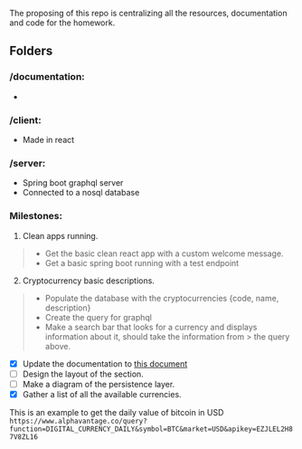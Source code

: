 The proposing of this repo is centralizing all the resources, documentation and code for the homework.


## Folders

### /documentation:
-

### /client:
- Made in react
### /server:
- Spring boot graphql server
- Connected to a nosql database

### Milestones:
1. Clean apps running.
> - Get the basic clean react app with a custom welcome message.
> - Get a basic spring boot running with a test endpoint

2. Cryptocurrency basic descriptions.

> - Populate the database with the cryptocurrencies {code, name, description}
> - Create the query for graphql
> - Make a search bar that looks for a currency and displays information about it, should take the information from
    > the query above.

- [x] Update the documentation
  to [this document](https://docs.google.com/document/d/1oIKNWWjSGbVWjsM8AbSm8hMuyo-y9KqhIeiBaR6DfLI/edit?usp=sharing)
- [ ] Design the layout of the section.
- [ ] Make a diagram of the persistence layer.
- [x] Gather a list of all the available currencies.

This is an example to get the daily value of bitcoin in USD
`https://www.alphavantage.co/query?function=DIGITAL_CURRENCY_DAILY&symbol=BTC&market=USD&apikey=EZJLEL2H87V8ZL16`
